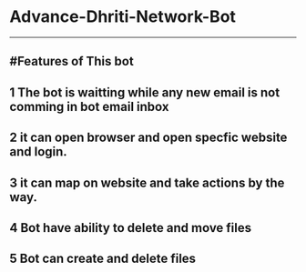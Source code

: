 # Advance-Dhriti-Network-Bot
---------------------------------
#Features of This bot 
-------------------------
1 The bot is waitting while any new email is not comming in bot email inbox 
-----------------------------------------------------------------------------
2 it can open browser and open specfic website and login.
------------------------------------------------------------------------------------------------------
3 it can map on website and take actions by the way.
------------------------------------------------------------------------------------------------------
4 Bot have ability to delete and move files 
------------------------------------------------------------------------------------------------------
5 Bot can create and delete files
-------------------------------------------------------------------------------------------------------
